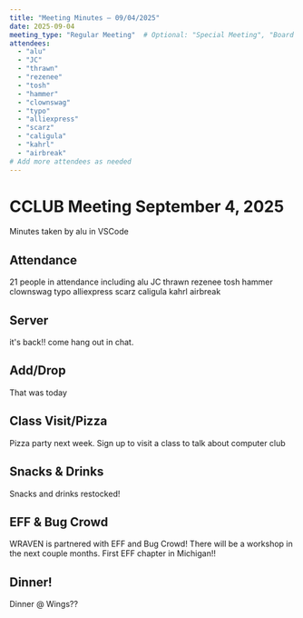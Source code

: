 ```yaml
---
title: "Meeting Minutes – 09/04/2025"
date: 2025-09-04
meeting_type: "Regular Meeting"  # Optional: "Special Meeting", "Board Meeting", etc.
attendees:
  - "alu"
  - "JC"
  - "thrawn"
  - "rezenee"
  - "tosh"
  - "hammer"
  - "clownswag"
  - "typo"
  - "alliexpress"
  - "scarz"
  - "caligula"
  - "kahrl"
  - "airbreak"
# Add more attendees as needed
---
```


# CCLUB Meeting September 4, 2025

Minutes taken by alu in VSCode

## Attendance
21 people in attendance including alu JC thrawn rezenee tosh hammer clownswag typo alliexpress scarz caligula kahrl airbreak

## Server 

it's back!! come hang out in chat. 

## Add/Drop

That was today

## Class Visit/Pizza

Pizza party next week. Sign up to visit a class to talk about computer club

## Snacks & Drinks

Snacks and drinks restocked! 

## EFF & Bug Crowd

WRAVEN is partnered with EFF and Bug Crowd! There will be a workshop in the next couple months.
First EFF chapter in Michigan!! 

## Dinner! 

Dinner @ Wings?? 